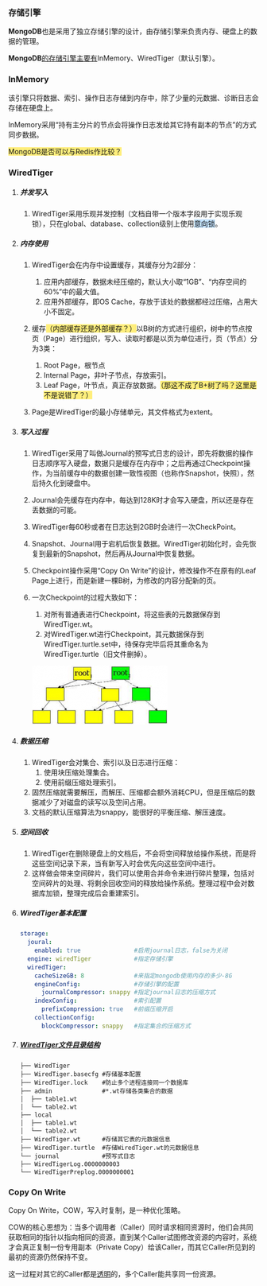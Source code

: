 ### 存储引擎

**MongoDB**也是采用了独立存储引擎的设计，由存储引擎来负责内存、硬盘上的数据的管理。

**MongoDB**[的存储引擎主要有](https://www.cnblogs.com/duanxz/p/3558913.html)InMemory、WiredTiger（默认引擎）。



### InMemory

该引擎只将数据、索引、操作日志存储到内存中，除了少量的元数据、诊断日志会存储在硬盘上。

InMemory采用“持有主分片的节点会将操作日志发给其它持有副本的节点”的方式同步数据。

<span style=background:#ffee7c>MongoDB是否可以与Redis作比较？</span>



### WiredTiger

1. ##### 并发写入

   1. WiredTiger采用乐观并发控制（文档自带一个版本字段用于实现乐观锁），只在global、database、collection级别上使用<span style=background:#c2e2ff>意向锁</span>。

2. ##### 内存使用

   1. WiredTiger会在内存中设置缓存，其缓存分为2部分：
      1. 应用内部缓存，数据未经压缩的，默认大小取“1GB”、“内存空间的60%”中的最大值。
      2. 应用外部缓存，即OS Cache，存放于该处的数据都经过压缩，占用大小不固定。

   2. 缓存<span style=background:#ffee7c>（内部缓存还是外部缓存？）</span>以B树的方式进行组织，树中的节点按页（Page）进行组织，写入、读取时都是以页为单位进行，页（节点）分为3类：

      1. Root Page，根节点
      2. Internal Page，非叶子节点，存放索引。
      3. Leaf Page，叶节点，真正存放数据。<span style=background:#ffee7c>（那这不成了B+树了吗？这里是不是说错了？）</span>

   3. Page是WiredTiger的最小存储单元，其文件格式为extent。

3. ##### 写入过程

   1. WiredTiger采用了叫做Journal的预写式日志的设计，即先将数据的操作日志顺序写入硬盘，数据只是缓存在内存中；之后再通过Checkpoint操作，为当前缓存中的数据创建一致性视图（也称作Snapshot，快照），然后持久化到硬盘中。

   2. Journal会先缓存在内存中，每达到128K时才会写入硬盘，所以还是存在丢数据的可能。

   3. WiredTiger每60秒或者在日志达到2GB时会进行一次CheckPoint。

   4. Snapshot、Journal用于宕机后恢复数据。WiredTiger初始化时，会先恢复到最新的Snapshot，然后再从Journal中恢复数据。

   5. Checkpoint操作采用“Copy On Write”的设计，修改操作不在原有的Leaf Page上进行，而是新建一棵B树，为修改的内容分配新的页。

   6. 一次Checkpoint的过程大致如下：

      1. 对所有普通表进行Checkpoint，将这些表的元数据保存到WiredTiger.wt。
      2. 对WiredTiger.wt进行Checkpoint，其元数据保存到WiredTiger.turtle.set中，待保存完毕后将其重命名为WiredTiger.turtle（旧文件删掉）。

      ![](../images/8/copy-on-write.png)

4. ##### 数据压缩

   1. WiredTiger会对集合、索引以及日志进行压缩：
      1. 使用块压缩处理集合。
      2. 使用前缀压缩处理索引。
   2. 固然压缩就需要解压，而解压、压缩都会额外消耗CPU，但是压缩后的数据减少了对磁盘的读写以及空间占用。
   3. 文档的默认压缩算法为snappy，能很好的平衡压缩、解压速度。

5. ##### 空间回收

   1. WiredTiger在删除硬盘上的文档后，不会将空间释放给操作系统，而是将这些空间记录下来，当有新写入时会优先向这些空间中进行。
   2. 这样做会带来空间碎片，我们可以使用合并命令来进行碎片整理，包括对空间碎片的处理、将剩余回收空间的释放给操作系统。整理过程中会对数据库加锁，整理完成后会重建索引。

6. ##### WiredTiger基本配置

   ```yaml
   storage:
     joural:
       enabled: true               #启用journal日志，false为关闭
     engine: wiredTiger            #指定存储引擎
     wiredTiger:
       cacheSizeGB: 8              #来指定mongodb使用内存的多少-8G
       engineConfig:               #存储引擎的配置
         journalCompressor: snappy #指定journal日志的压缩方式
       indexConfig:                #索引配置
         prefixCompression: true   #前缀压缩开启
       collectionConfig:
         blockCompressor: snappy   #指定集合的压缩方式              
   ```

7. ##### [WiredTiger文件目录结构](https://mongoing.com/archives/2540)

   ```
   ├── WiredTiger
   ├── WiredTiger.basecfg #存储基本配置
   ├── WiredTiger.lock    #防止多个进程连接同一个数据库
   ├── admin              #*.wt存储各类集合的数据
   │  ├── table1.wt
   │  └── table2.wt
   ├── local
   │  ├── table1.wt
   │  └── table2.wt
   ├── WiredTiger.wt      #存储其它表的元数据信息
   ├── WiredTiger.turtle  #存储WiredTiger.wt的元数据信息
   └── journal            #预写式日志
   ├── WiredTigerLog.0000000003
   └── WiredTigerPreplog.0000000001              
   ```



### Copy On Write

Copy On Write，COW，写入时复制，是一种优化策略。

COW的核心思想为：当多个调用者（Caller）同时请求相同资源时，他们会共同获取相同的指针以指向相同的资源，直到某个Caller试图修改资源的内容时，系统才会真正复制一份专用副本（Private Copy）给该Caller，而其它Caller所见到的最初的资源仍然保持不变。

这一过程对其它的Caller都是[透明](https://zh.wikipedia.org/wiki/透明)的，多个Caller能共享同一份资源。
